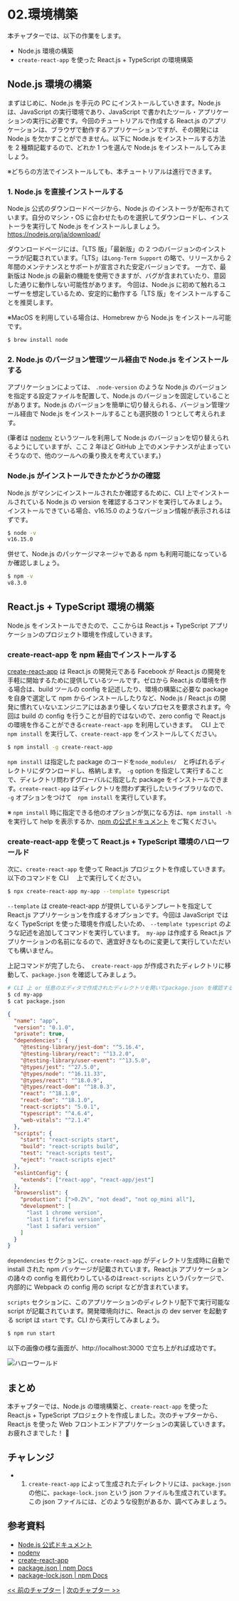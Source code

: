 # 02.環境構築

本チャプターでは、以下の作業をします。

- Node.js 環境の構築
- `create-react-app` を使った React.js + TypeScript の環境構築

## Node.js 環境の構築

まずはじめに、Node.js を手元の PC にインストールしていきます。Node.js は、JavaScript の実行環境であり、JavaScript で書かれたツール・アプリケーションの実行に必要です。今回のチュートリアルで作成する React.js のアプリケーションは、ブラウザで動作するアプリケーションですが、その開発には Node.js を欠かすことができません。以下に Node.js をインストールする方法を 2 種類記載するので、どれか 1 つを選んで Node.js をインストールしてみましょう。

※どちらの方法でインストールしても、本チュートリアルは進行できます。

### 1. Node.js を直接インストールする

Node.js 公式のダウンロードページから、Node.js のインストーラが配布されています。自分のマシン・OS に合わせたものを選択してダウンロードし、インストーラを実行して Node.js をインストールしましょう。
https://nodejs.org/ja/download/

ダウンロードページには、「LTS 版」「最新版」の 2 つのバージョンのインストーラが記載されています。「LTS」は`Long-Term Support` の略で、リリースから 2 年間のメンテナンスとサポートが宣言された安定バージョンです。 一方で、最新版は Node.js の最新の機能を使用できますが、バグが含まれていたり、意図した通りに動作しない可能性があります。 今回は、Node.js に初めて触れるユーザーを想定しているため、安定的に動作する「LTS 版」をインストールすることを推奨します。

※MacOS を利用している場合は、Homebrew から Node.js をインストール可能です。

```bash
$ brew install node
```

### 2. Node.js のバージョン管理ツール経由で Node.js をインストールする

アプリケーションによっては、 `.node-version` のような Node.js のバージョンを指定する設定ファイルを配置して、Node.js のバージョンを固定していることがあります。Node.js のバージョンを簡単に切り替えられる、バージョン管理ツール経由で Node.js をインストールすることも選択肢の 1 つとして考えられます。

(筆者は [nodenv](https://github.com/nodenv/nodenv) というツールを利用して Node.js のバージョンを切り替えられるようにしていますが、ここ 2 年ほど GitHub 上でのメンテナンスが止まっていそうなので、他のツールへの乗り換えを考えています。)

### Node.js がインストールできたかどうかの確認

Node.js がマシンにインストールされたか確認するために、CLI 上でインストールされている Node.js の version を確認するコマンドを実行してみましょう。インストールできている場合、v16.15.0 のようなバージョン情報が表示されるはずです。

```bash
$ node -v
v16.15.0
```

併せて、Node.js のパッケージマネージャである npm も利用可能になっているか確認しましょう。

```bash
$ npm -v
v8.3.0
```

## React.js + TypeScript 環境の構築

Node.js をインストールできたので、ここからは React.js + TypeScript アプリケーションのプロジェクト環境を作成していきます。

### create-react-app を npm 経由でインストールする

[create-react-app](https://github.com/facebook/create-react-app) は React.js の開発元である Facebook が React.js の開発を手軽に開始するために提供しているツールです。ゼロから React.js の環境を作る場合は、build ツールの config を記述したり、環境の構築に必要な package を自身で選定して npm からインストールしたりなど、Node.js / React.js の開発に慣れていないエンジニアにはあまり優しくないプロセスを要求されます。今回は build の config を行うことが目的ではないので、zero config で React.js の環境を作ることができる`create-react-app` を利用していきます。　 CLI 上で `npm install` を実行して、`create-react-app` をインストールしてください。

```bash
$ npm install -g create-react-app
```

`npm install` は指定した package のコードを`node_modules/`　と呼ばれるディレクトリにダウンロードし、格納します。 `-g` option を指定して実行することで、ディレクトリ問わずグローバルに指定した package をインストールできます。`create-react-app` はディレクトリを問わず実行したいライブラリなので、 `-g` オプションをつけて　`npm install` を実行しています。

※ `npm install` 時に指定できる他のオプションが気になる方は、`npm install -h` を実行して help を表示するか、[npm の公式ドキュメント](https://docs.npmjs.com/cli/v8/commands/npm-install) をご覧ください。

### create-react-app を使って React.js + TypeScript 環境のハローワールド

次に、`create-react-app` を使って React.js プロジェクトを作成していきます。以下のコマンドを CLI 　上で実行してください。

```bash
$ npx create-react-app my-app --template typescript
```

`--template` は create-react-app が提供しているテンプレートを指定して React.js アプリケーションを作成するオプションです。今回は JavaScript ではなく TypeScript を使った環境を作成したいため、 `--template typescript` のような記述を追加してコマンドを実行しています。　`my-app` は作成する React.js アプリケーションの名前になるので、適宜好きなものに変更して実行していただいても構いません。

上記コマンドが完了したら、　`create-react-app` が作成されたディレクトリに移動して、`package.json` を確認してみましょう。

```bash
# CLI 上 or 任意のエディタで作成されたディレクトリを開いてpackage.json を確認する
$ cd my-app
$ cat package.json
```

```json
{
  "name": "app",
  "version": "0.1.0",
  "private": true,
  "dependencies": {
    "@testing-library/jest-dom": "^5.16.4",
    "@testing-library/react": "^13.2.0",
    "@testing-library/user-event": "^13.5.0",
    "@types/jest": "^27.5.0",
    "@types/node": "^16.11.33",
    "@types/react": "^18.0.9",
    "@types/react-dom": "^18.0.3",
    "react": "^18.1.0",
    "react-dom": "^18.1.0",
    "react-scripts": "5.0.1",
    "typescript": "^4.6.4",
    "web-vitals": "^2.1.4"
  },
  "scripts": {
    "start": "react-scripts start",
    "build": "react-scripts build",
    "test": "react-scripts test",
    "eject": "react-scripts eject"
  },
  "eslintConfig": {
    "extends": ["react-app", "react-app/jest"]
  },
  "browserslist": {
    "production": [">0.2%", "not dead", "not op_mini all"],
    "development": [
      "last 1 chrome version",
      "last 1 firefox version",
      "last 1 safari version"
    ]
  }
}
```

`dependencies` セクションに、`create-react-app` がディレクトリ生成時に自動で install された npm パッケージが記載されています。React.js アプリケーションの諸々の config を肩代わりしているのは`react-scripts` というパッケージで、内部的に Webpack の config 用の script などが含まれています。

`scripts` セクションに、このアプリケーションのディレクトリ配下で実行可能な script が記載されています。開発環境向けに、React.js の dev server を起動する script は `start` です。CLI から実行してみましょう。

```bash
$ npm run start
```

以下の画像の様な画面が、http://localhost:3000 で立ち上がれば成功です。

![ハローワールド](./images/hello-world.png)

## まとめ

本チャプターでは、Node.js の環境構築と、`create-react-app` を使った React.js + TypeScript プロジェクトを作成しました。次のチャプターから、React.js を使った Web フロントエンドアプリケーションの実装していきます。
お疲れさまでした！ 🍵

## チャレンジ

- 1. `create-react-app` によって生成されたディレクトリには、`package.json` の他に、`package-lock.json` という json ファイルも生成されています。この json ファイルには、どのような役割があるか、調べてみましょう。

## 参考資料

- [Node.js 公式ドキュメント](https://nodejs.org/en/docs/)
- [nodenv](https://github.com/nodenv/nodenv)
- [create-react-app](https://github.com/facebook/create-react-app)
- [package.json | npm Docs](https://docs.npmjs.com/cli/v8/configuring-npm/package-json)
- [package-lock.json | npm Docs](https://docs.npmjs.com/cli/v8/configuring-npm/package-lock-json)

[<< 前のチャプター](../01-before-starting/lesson.md) | [次のチャプター >>](../03-markup/lesson.md)

